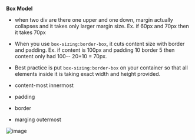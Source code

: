 **Box Model**

- when two div are there one upper and one down, margin actually collapses and it takes only larger margin size.  Ex. if 60px and 70px then it takes 70px
- When you use `box-sizing:border-box`, it cuts content size with border and padding. Ex. if content is 100px and padding 10 border 5 then content only had 100-- 20+10 = 70px.
- Best practice is put `box-sizing:border-box` on your container so that all elements inside it is taking exact width and height provided.
  
- content-most innermost
- padding
- border
- marging outermost







![image](https://github.com/sarthirkjoshi/interview-preparation/assets/46737879/e310b5c9-a71c-437e-bfd7-c90c7f2ae83c)
